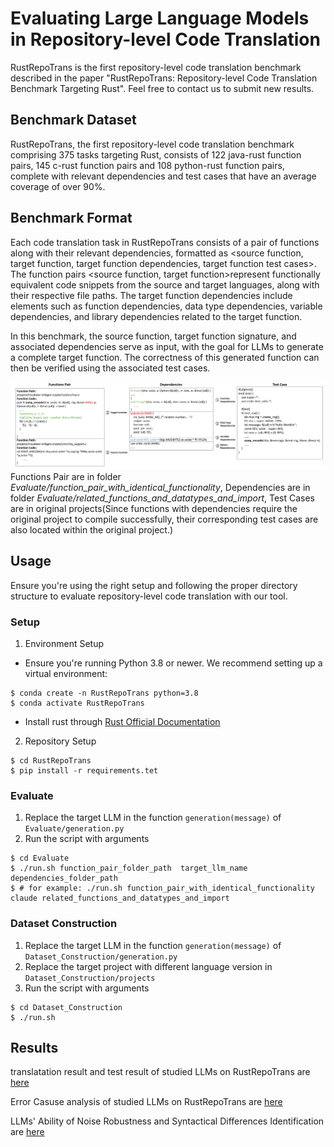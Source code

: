 # Evaluating Large Language Models in Repository-level Code Translation
RustRepoTrans is the first repository-level code translation benchmark described in the paper "RustRepoTrans: Repository-level Code Translation Benchmark Targeting Rust". Feel free to contact us to submit new results.

## Benchmark Dataset
RustRepoTrans, the first repository-level code translation benchmark comprising 375 tasks targeting Rust, consists of 122 java-rust function pairs, 145 c-rust function pairs and 108 python-rust function pairs, complete with relevant dependencies and test cases that have an average coverage of over 90%.


## Benchmark Format
Each code translation task in RustRepoTrans consists of a pair of functions along with their relevant dependencies, formatted as <source function, target function, target function dependencies, target function test cases>.
The function pairs <source function, target function>represent functionally equivalent code snippets from the source and target languages, along with their respective file paths. The target function dependencies include elements such as function dependencies, data type dependencies, variable dependencies, and library dependencies related to the target function.

In this benchmark, the source function, target function signature, and associated dependencies
serve as input, with the goal for LLMs to generate a complete target function. The correctness of
this generated function can then be verified using the associated test cases.

![](images/benchmark_format_example-1.png)
Functions Pair are in folder *Evaluate/function_pair_with_identical_functionality*, Dependencies are in folder *Evaluate/related_functions_and_datatypes_and_import*, Test Cases are in original projects(Since functions with dependencies require the original project to compile successfully, their corresponding test cases are also located within the original project.) 



## Usage
Ensure you're using the right setup and following the proper directory structure to evaluate repository-level code translation with our tool.

### Setup
1. Environment Setup

*  Ensure you're running Python 3.8 or newer. We recommend setting up a virtual environment:
```
$ conda create -n RustRepoTrans python=3.8
$ conda activate RustRepoTrans
```

* Install rust through [Rust Official Documentation](https://www.rust-lang.org/tools/install)


2. Repository Setup

```
$ cd RustRepoTrans
$ pip install -r requirements.tet
```

### Evaluate
1. Replace the target LLM in the function ```generation(message)``` of  ```Evaluate/generation.py```  
2. Run the script with arguments
```
$ cd Evaluate
$ ./run.sh function_pair_folder_path  target_llm_name dependencies_folder_path
$ # for example: ./run.sh function_pair_with_identical_functionality claude related_functions_and_datatypes_and_import
```

### Dataset Construction
1. Replace the target LLM in the function ```generation(message)``` of ```Dataset_Construction/generation.py``` 
2. Replace the target project with different language version in ```Dataset_Construction/projects```
3. Run the script with arguments
```
$ cd Dataset_Construction
$ ./run.sh
```

## Results
translatation result and test result of studied LLMs on RustRepoTrans are [here](results/rq1)

Error Casuse analysis of studied LLMs on RustRepoTrans are [here](results/rq4)

LLMs' Ability of Noise Robustness and Syntactical Differences Identification are [here](results/rq5)